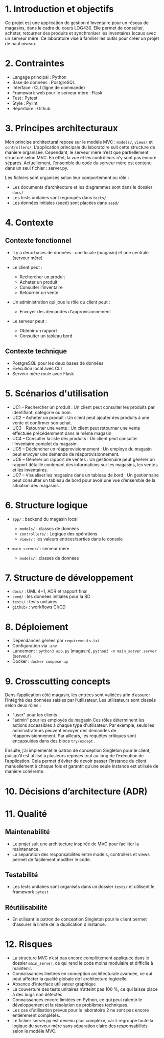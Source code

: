 # 1. Introduction et objectifs

Ce projet est une application de gestion d'inventaire pour un réseau de magasins, dans le cadre du cours LOG430. Elle permet de consulter, acheter, retourner des produits et synchroniser les inventaires locaux avec un serveur mère. Ce laboratoire vise à familier les outils pour créer un projet de haut niveau.

# 2. Contraintes
- Langage principal : Python
- Base de données : PostgreSQL
- Interface : CLI (ligne de commande)
- Framework web pour le serveur mère : Flask
- Test : Pytest
- Style : Pylint
- Répertoire : Github

# 3. Principes architecturaux

Mon principe architectural repose sur le modèle MVC : `models/`, `views/` et `controllers/`.
L’application principale du laboratoire suit cette structure de manière organisée. Cependant, le serveur mère n’est que partiellement structuré selon MVC. En effet, la vue et les contrôleurs n’y sont pas encore séparés. Actuellement, l’ensemble du code du serveur mère est contenu dans un seul fichier : server.py.

Les fichiers sont organisés selon leur comportement ou rôle :
- Les documents d’architecture et les diagrammes sont dans le dossier `docs/`
- Les tests unitaires sont regroupés dans `tests/`
- Les données initiales (seed) sont placées dans `seed/`
  
# 4. Contexte

## Contexte fonctionnel
- Il y a deux bases de données : une locale (magasin) et une centrale (serveur mère)
- Le client peut :
  - Rechercher un produit
  - Acheter un produit
  - Consulter l'inventaire
  - Retourner un vente
- Un administration qui joue le rôle du client peut :
  - Envoyer des demandes d'approvisionnement

- Le serveur peut :
  - Obtenir un rapport
  - Consulter un tableau bord

## Contexte technique
- PostgreSQL pour les deux bases de données
- Exécution local avec CLI
- Serveur mère roule avec Flask

# 5. Scénarios d'utilisation

- UC1 – Rechercher un produit : Un client peut consulter les produits par identifiant, catégorie ou nom.
- UC2 – Acheter un produit : Un client peut ajouter des produits à une vente et confirmer son achat.
- UC3 – Retourner une vente : Un client peut retourner une vente effectuée précédemment dans le même magasin.
- UC4 – Consulter la liste des produits : Un client peut consulter l’inventaire complet du magasin.
- UC5 – Déclencher un réapprovisionnement : Un employé du magasin peut envoyer une demande de réapprovisionnement.
- UC6 – Générer un rapport de ventes : Un gestionnaire peut générer un rapport détaillé contenant des informations sur les magasins, les ventes et les inventaires.
- UC7 – Visualiser les magasins dans un tableau de bord : Un gestionnaire peut consulter un tableau de bord pour avoir une vue d’ensemble de la situation des magasins.

# 6. Structure logique

- `app/` : backend du magasin local
  - `models/` : classes de données
  - `controllers/` : Logique des opérations
  - `views/` : les valeurs entrées/sorties dans le console
  
- `main_server/` : serveur mère
  - `models/` : classes de données

# 7. Structure de développement

- `docs/` : UML 4+1, ADR et rapport final
- `seed/` : les données initiales pour la BD
- `tests/` : tests unitaires
- `github/` : workflows CI/CD
  
# 8. Déploiement

- Dépendances gérées par `requirements.txt`
- Configuration via `.env`
- Lancement : `python3 app.py` (magasin), `python3 -m main_server.server` (serveur)
- Docker : `docker compose up`

# 9. Crosscutting concepts

Dans l’application côté magasin, les entrées sont validées afin d’assurer l’intégrité des données saisies par l’utilisateur.
Les utilisateurs sont classés selon deux rôles :
- "user" pour les clients
- "admin" pour les employés du magasin
Ces rôles déterminent les actions accessibles à chaque type d'utilisateur. Par exemple, seuls les administrateurs peuvent envoyer des demandes de réapprovisionnement.
Par ailleurs, les requêtes critiques sont encapsulées dans des blocs `try/except` .

Ensuite, j’ai implémenté le patron de conception Singleton pour le client, puisqu’il est utilisé à plusieurs reprises tout au long de l’exécution de l’application. Cela permet d’éviter de devoir passer l’instance du client manuellement à chaque fois et garantit qu’une seule instance est utilisée de manière cohérente.

# 10. Décisions d’architecture (ADR)












# 11. Qualité

## Maintenabilité
- Le projet suit une architecture inspirée de MVC pour faciliter la maintenance.
- La séparation des responsabilités entre models, controllers et views permet de facilement modifier le code.

## Testabilité
- Les tests unitaires sont organisés dans un dossier `tests/` et utilisent le framework `pytest`

## Réutilisabilité
- En utilisant le patron de conception Singleton pour le client permet d'assurer la limite de la duplication d'instance.

# 12. Risques

- La structure MVC n’est pas encore complètement appliquée dans le dossier `main_server`, ce qui rend le code moins modulaire et difficile à maintenir.
- Connaissances limitées en conception architecturale avancée, ce qui peut affecter la qualité globale de l’architecture logicielle.
- Absence d’interface utilisateur graphique
- La couverture des tests unitaires n’atteint pas 100 %, ce qui laisse place à des bugs non détectés.
- Connaissances encore limitées en Python, ce qui peut ralentir le développement et la résolution de problèmes techniques.
- Les cas d’utilisation prévus pour le laboratoire 2 ne sont pas encore entièrement complétés.
- Le fichier server.py est devenu plus complexe, car il regroupe toute la logique du serveur mère sans séparation claire des responsabilités selon le modèle MVC.
